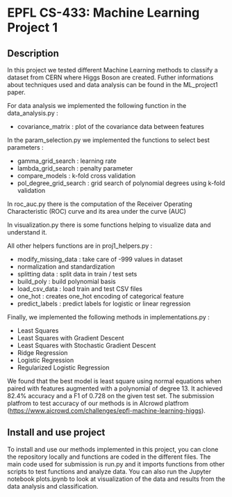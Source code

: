 # EPFL CS-433: Machine Learning Project 1 

## Description

In this project we tested different Machine Learning methods to classify a dataset from CERN where Higgs Boson are created. Futher informations about techniques used and data analysis can be found in the ML_project1 paper. 

For data analysis we implemented the following function in the data_analysis.py :
- covariance_matrix : plot of the covariance data between features

In the param_selection.py we implemented the functions to select best parameters : 
- gamma_grid_search : learning rate
- lambda_grid_search : penalty parameter
- compare_models : k-fold cross validation 
- pol_degree_grid_search : grid search of polynomial degrees using k-fold validation

In roc_auc.py there is the computation of the Receiver Operating Characteristic (ROC) curve and its area under the curve (AUC)

In visualization.py there is some functions helping to visualize data and understand it. 

All other helpers functions are in proj1_helpers.py :
- modify_missing_data : take care of -999 values in dataset
- normalization and standardization 
- splitting data : split data in train / test sets
- build_poly : build polynomial basis
- load_csv_data : load train and test CSV files
- one_hot : creates one_hot encoding of categorical feature
- predict_labels : predict labels for logistic or linear regression

Finally, we implemented the following methods in implementations.py : 
- Least Squares 
- Least Squares with Gradient Descent
- Least Squares with Stochastic Gradient Descent
- Ridge Regression
- Logistic Regression
- Regularized Logistic Regression

We found that the best model is least square using normal equations when paired with features augmented with a polynomial of degree 13. It achieved 82.4% accuracy and a F1 of 0.728 on the given test set. The submission platfrom to test accuracy of our methods is in AIcrowd platfrom (https://www.aicrowd.com/challenges/epfl-machine-learning-higgs).

## Install and use project 

To install and use our methods implemented in this project, you can clone the repository locally and functions are coded in the different files. The main code used for submission is run.py and it imports functions from other scripts to test functions and analyze data. You can also run the Jupyter notebook plots.ipynb to look at visualization of the data and results from the data analysis and classification. 
